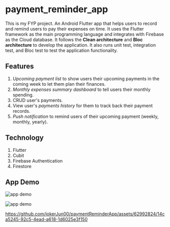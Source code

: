 # payment_reminder_app

This is my FYP project. An Android Flutter app that helps users to record and remind users to pay their expenses on time. It uses the Flutter framework as the main programming language and integrates with Firebase as the Cloud database. It follows the **Clean architecture** and **Bloc architecture** to develop the application. It also runs unit test, integration test, and Bloc test to test the application functionality.


## Features
1. *Upcoming payment list* to show users their upcoming payments in the coming week to let them plan their finances.
2. *Monthly expenses summary dashboard* to tell users their monthly spending.
3. CRUD user's payments.
4. View user's *payments history* for them to track back their payment records.
5. *Push notification* to remind users of their upcoming payment (weekly, monthly, yearly).

## Technology
1. Flutter
2. Cubit
3. Firebase Authentication
4. Firestore

## App Demo

![app demo](https://github.com/jokerJun00/paymentReminderApp/assets/62992824/39c5ea3c-daa7-4e2b-b5bc-b9238e590ea6)

![app demo](https://github.com/jokerJun00/paymentReminderApp/assets/62992824/14ca5245-92c5-4ead-a618-1d6025e3f150)

https://github.com/jokerJun00/paymentReminderApp/assets/62992824/14ca5245-92c5-4ead-a618-1d6025e3f150







